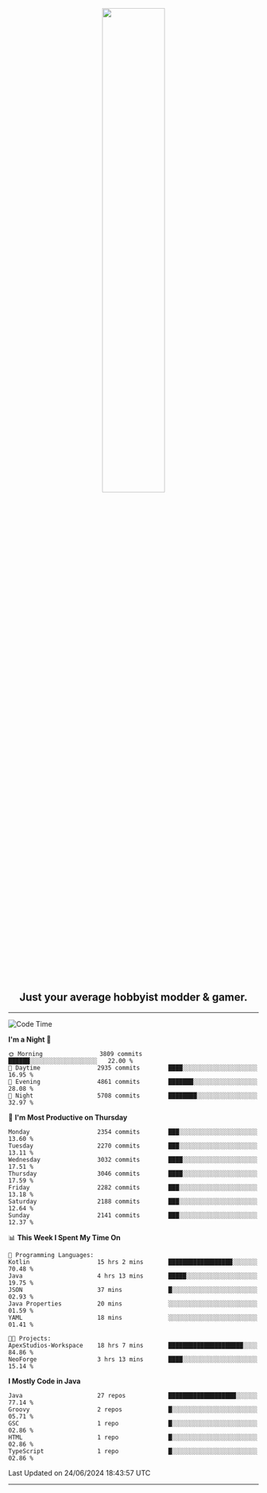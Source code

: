 <div align="center">
  <a href="https://apexmodder.xyz/"><img width="50%" height="50%" src="https://i.imgur.com/pc4HkGz.png"></a>
</div>
<h2 align="center">Just your average hobbyist modder & gamer.</h2>

---

<!--START_SECTION:waka-->
![Code Time](http://img.shields.io/badge/Code%20Time-1%2C223%20hrs%2045%20mins-blue)

**I'm a Night 🦉** 

```text
🌞 Morning                3809 commits        ██████░░░░░░░░░░░░░░░░░░░   22.00 % 
🌆 Daytime                2935 commits        ████░░░░░░░░░░░░░░░░░░░░░   16.95 % 
🌃 Evening                4861 commits        ███████░░░░░░░░░░░░░░░░░░   28.08 % 
🌙 Night                  5708 commits        ████████░░░░░░░░░░░░░░░░░   32.97 % 
```
📅 **I'm Most Productive on Thursday** 

```text
Monday                   2354 commits        ███░░░░░░░░░░░░░░░░░░░░░░   13.60 % 
Tuesday                  2270 commits        ███░░░░░░░░░░░░░░░░░░░░░░   13.11 % 
Wednesday                3032 commits        ████░░░░░░░░░░░░░░░░░░░░░   17.51 % 
Thursday                 3046 commits        ████░░░░░░░░░░░░░░░░░░░░░   17.59 % 
Friday                   2282 commits        ███░░░░░░░░░░░░░░░░░░░░░░   13.18 % 
Saturday                 2188 commits        ███░░░░░░░░░░░░░░░░░░░░░░   12.64 % 
Sunday                   2141 commits        ███░░░░░░░░░░░░░░░░░░░░░░   12.37 % 
```


📊 **This Week I Spent My Time On** 

```text
💬 Programming Languages: 
Kotlin                   15 hrs 2 mins       ██████████████████░░░░░░░   70.48 % 
Java                     4 hrs 13 mins       █████░░░░░░░░░░░░░░░░░░░░   19.75 % 
JSON                     37 mins             █░░░░░░░░░░░░░░░░░░░░░░░░   02.93 % 
Java Properties          20 mins             ░░░░░░░░░░░░░░░░░░░░░░░░░   01.59 % 
YAML                     18 mins             ░░░░░░░░░░░░░░░░░░░░░░░░░   01.41 % 

🐱‍💻 Projects: 
ApexStudios-Workspace    18 hrs 7 mins       █████████████████████░░░░   84.86 % 
NeoForge                 3 hrs 13 mins       ████░░░░░░░░░░░░░░░░░░░░░   15.14 % 
```

**I Mostly Code in Java** 

```text
Java                     27 repos            ███████████████████░░░░░░   77.14 % 
Groovy                   2 repos             █░░░░░░░░░░░░░░░░░░░░░░░░   05.71 % 
GSC                      1 repo              █░░░░░░░░░░░░░░░░░░░░░░░░   02.86 % 
HTML                     1 repo              █░░░░░░░░░░░░░░░░░░░░░░░░   02.86 % 
TypeScript               1 repo              █░░░░░░░░░░░░░░░░░░░░░░░░   02.86 % 
```




 Last Updated on 24/06/2024 18:43:57 UTC
<!--END_SECTION:waka-->

---
